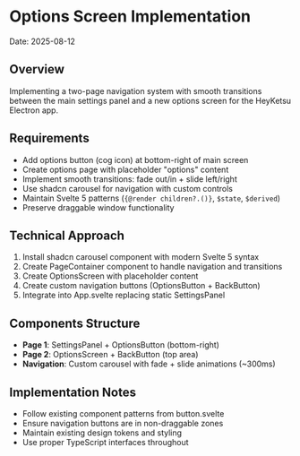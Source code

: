 # Options Screen Implementation

Date: 2025-08-12

## Overview
Implementing a two-page navigation system with smooth transitions between the main settings panel and a new options screen for the HeyKetsu Electron app.

## Requirements
- Add options button (cog icon) at bottom-right of main screen
- Create options page with placeholder "options" content
- Implement smooth transitions: fade out/in + slide left/right
- Use shadcn carousel for navigation with custom controls
- Maintain Svelte 5 patterns (`{@render children?.()}`, `$state`, `$derived`)
- Preserve draggable window functionality

## Technical Approach
1. Install shadcn carousel component with modern Svelte 5 syntax
2. Create PageContainer component to handle navigation and transitions
3. Create OptionsScreen with placeholder content
4. Create custom navigation buttons (OptionsButton + BackButton)
5. Integrate into App.svelte replacing static SettingsPanel

## Components Structure
- **Page 1**: SettingsPanel + OptionsButton (bottom-right)
- **Page 2**: OptionsScreen + BackButton (top area)
- **Navigation**: Custom carousel with fade + slide animations (~300ms)

## Implementation Notes
- Follow existing component patterns from button.svelte
- Ensure navigation buttons are in non-draggable zones
- Maintain existing design tokens and styling
- Use proper TypeScript interfaces throughout